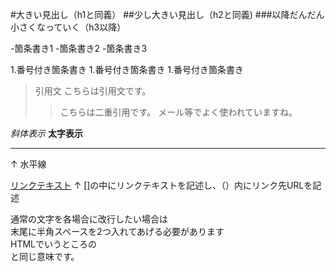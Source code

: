 #大きい見出し（h1と同義）
##少し大きい見出し（h2と同義)
###以降だんだん小さくなっていく（h3以降）

-箇条書き1
-箇条書き2
-箇条書き3

1.番号付き箇条書き
1.番号付き箇条書き
1.番号付き箇条書き

>引用文
>こちらは引用文です。
>>こちらは二重引用です。
>>メール等でよく使われていますね。

*斜体表示*
**太字表示**

---
↑
水平線

[リンクテキスト](https://morijyobi.ac.jp)
↑
[]の中にリンクテキストを記述し、（）内にリンク先URLを記述

通常の文字を各場合に改行したい場合は  
末尾に半角スペースを2つ入れてあげる必要があります  
HTMLでいうところの<br>と同じ意味です。
